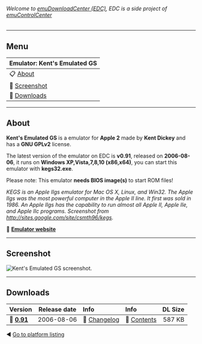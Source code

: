 ###### Welcome to [emuDownloadCenter (EDC)](https://github.com/PhoenixInteractiveNL/emuDownloadCenter/wiki/), EDC is a side project of [emuControlCenter](https://github.com/PhoenixInteractiveNL/emuControlCenter/wiki/)
***
## Menu
| **Emulator: Kent's Emulated GS** |
|:---------|
| :clipboard: [About](#about) |
| :sunrise: [Screenshot](#screenshot) |
| :floppy_disk: [Downloads](#downloads) |
***
## About
**Kent's Emulated GS** is a emulator for **Apple 2** made by **Kent Dickey** and has a **GNU GPLv2** license.

The latest version of the emulator on EDC is **v0.91**, released on **2006-08-06**, it runs on **Windows XP,Vista,7,8,10 (x86,x64)**, you can start this emulator with **kegs32.exe**.

Please note: This emulator **needs BIOS image(s)** to start ROM files!

_KEGS is an Apple IIgs emulator for Mac OS X, Linux, and Win32. The Apple IIgs was the most powerful computer in the Apple II line. It first was sold in 1986.  An Apple IIgs has the capability to run almost all Apple II, Apple IIe, and Apple IIc programs.  Screenshot from http://sites.google.com/site/csmth96/kegs._

:link: [**Emulator website**](http://kegs.sourceforge.net/)
***
## Screenshot
![](https://raw.githubusercontent.com/PhoenixInteractiveNL/emuDownloadCenter/master/hooks/kegs/screen.jpg "Kent's Emulated GS screenshot.")
***
## Downloads
| Version  | Release date  | Info       | Info       | DL Size    |
|:---------|:-------------:|:-----------|:-----------|-----------:|
| :floppy_disk: [**0.91**](https://github.com/PhoenixInteractiveNL/edc-repo0002/raw/master/kegs/0.91.7z) | 2006-08-06 | :page_facing_up: [Changelog](https://github.com/PhoenixInteractiveNL/edc-repo0002/blob/master/kegs/0.91_changelog.txt) | :mag_right: [Contents](https://github.com/PhoenixInteractiveNL/edc-repo0002/blob/master/kegs/0.91_contents.txt) | 587 KB |

:arrow_backward: [Go to platform listing](https://github.com/PhoenixInteractiveNL/emuDownloadCenter/wiki/EDC-Platform-List)

